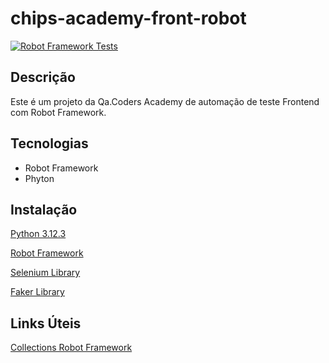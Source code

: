 ﻿# chips-academy-front-robot
 
[![Robot Framework Tests](https://github.com/JessieFerraz/chips-academy-front-robot/actions/workflows/pipelinefrontend.yml/badge.svg)](https://github.com/JessieFerraz/chips-academy-front-robot/actions/workflows/pipelinefrontend.yml)

## Descrição
Este é um projeto da Qa.Coders Academy de automação de teste Frontend com Robot Framework.

## Tecnologias
- Robot Framework 
- Phyton

## Instalação
[Python 3.12.3](https://www.python.org/downloads/release/python-3123/)

[Robot Framework](https://robotframework.org/)

[Selenium Library](https://github.com/robotframework/SeleniumLibrary/)

[Faker Library](https://faker.readthedocs.io/en/master/)

## Links Úteis
[Collections Robot Framework](https://robotframework.org/robotframework/latest/libraries/Collections.html)

